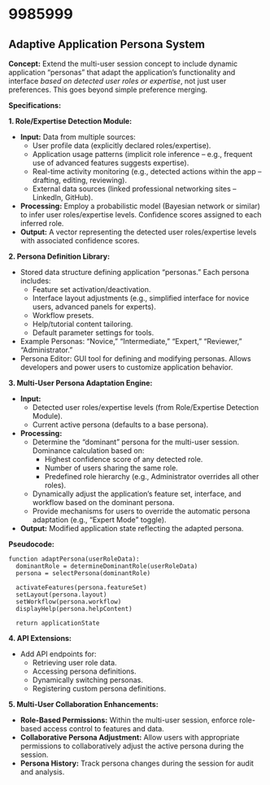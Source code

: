 # 9985999

## Adaptive Application Persona System

**Concept:** Extend the multi-user session concept to include dynamic application “personas” that adapt the application’s functionality and interface *based on detected user roles or expertise*, not just user preferences. This goes beyond simple preference merging.

**Specifications:**

**1. Role/Expertise Detection Module:**

*   **Input:** Data from multiple sources:
    *   User profile data (explicitly declared roles/expertise).
    *   Application usage patterns (implicit role inference – e.g., frequent use of advanced features suggests expertise).
    *   Real-time activity monitoring (e.g., detected actions within the app – drafting, editing, reviewing).
    *   External data sources (linked professional networking sites – LinkedIn, GitHub).
*   **Processing:**  Employ a probabilistic model (Bayesian network or similar) to infer user roles/expertise levels. Confidence scores assigned to each inferred role.
*   **Output:** A vector representing the detected user roles/expertise levels with associated confidence scores.

**2. Persona Definition Library:**

*   Stored data structure defining application “personas.”  Each persona includes:
    *   Feature set activation/deactivation.
    *   Interface layout adjustments (e.g., simplified interface for novice users, advanced panels for experts).
    *   Workflow presets.
    *   Help/tutorial content tailoring.
    *   Default parameter settings for tools.
*   Example Personas: “Novice,” “Intermediate,” “Expert,” “Reviewer,” “Administrator.”
*   Persona Editor: GUI tool for defining and modifying personas. Allows developers and power users to customize application behavior.

**3. Multi-User Persona Adaptation Engine:**

*   **Input:**
    *   Detected user roles/expertise levels (from Role/Expertise Detection Module).
    *   Current active persona (defaults to a base persona).
*   **Processing:**
    *   Determine the “dominant” persona for the multi-user session.  Dominance calculation based on:
        *   Highest confidence score of any detected role.
        *   Number of users sharing the same role.
        *   Predefined role hierarchy (e.g., Administrator overrides all other roles).
    *   Dynamically adjust the application’s feature set, interface, and workflow based on the dominant persona.
    *   Provide mechanisms for users to override the automatic persona adaptation (e.g., “Expert Mode” toggle).
*   **Output:**  Modified application state reflecting the adapted persona.

**Pseudocode:**

```
function adaptPersona(userRoleData):
  dominantRole = determineDominantRole(userRoleData)
  persona = selectPersona(dominantRole)

  activateFeatures(persona.featureSet)
  setLayout(persona.layout)
  setWorkflow(persona.workflow)
  displayHelp(persona.helpContent)

  return applicationState
```

**4. API Extensions:**

*   Add API endpoints for:
    *   Retrieving user role data.
    *   Accessing persona definitions.
    *   Dynamically switching personas.
    *   Registering custom persona definitions.

**5. Multi-User Collaboration Enhancements:**

*   **Role-Based Permissions:**  Within the multi-user session, enforce role-based access control to features and data.
*   **Collaborative Persona Adjustment:**  Allow users with appropriate permissions to collaboratively adjust the active persona during the session.
*   **Persona History:**  Track persona changes during the session for audit and analysis.